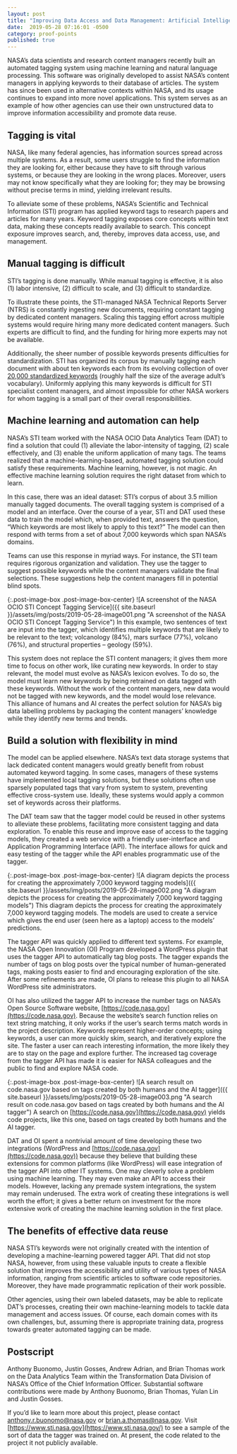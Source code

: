 ```yaml
---
layout: post
title: "Improving Data Access and Data Management: Artificial Intelligence-Generated Metadata Tags at NASA"
date:  2019-05-28 07:16:01 -0500
category: proof-points
published: true
---
```


NASA’s data scientists and research content managers recently built an automated tagging system using machine learning and natural language processing. This software was originally developed to assist NASA’s content managers in applying keywords to their database of articles. The system has since been used in alternative contexts within NASA, and its usage continues to expand into more novel applications.  This system serves as an example of  how other agencies can use their own unstructured data to improve information accessibility and promote data reuse. 

## Tagging is vital

NASA, like many federal agencies, has information sources spread across multiple systems. As a result, some users struggle to find the information they are looking for, either because they have to sift through various systems, or because they are looking in the wrong places. Moreover, users may not know specifically what they are looking for; they may be browsing without precise terms in mind, yielding irrelevant results.

To alleviate some of these problems, NASA’s Scientific and Technical Information (STI) program has applied keyword tags to research papers and articles for many years. Keyword tagging exposes core concepts within text data, making these concepts readily available to search. This concept exposure improves search, and, thereby, improves data access, use, and management.


## Manual tagging is difficult

STI’s tagging is done manually. While manual tagging is effective, it is also (1) labor intensive, (2) difficult to scale, and (3) difficult to standardize. 

To illustrate these points, the STI-managed NASA Technical Reports Server (NTRS) is constantly ingesting new documents, requiring constant tagging by dedicated content managers. Scaling this tagging effort across multiple systems would require hiring many more dedicated content managers. Such experts are difficult to find, and the funding for hiring more experts may not be available.

Additionally, the sheer number of possible keywords presents difficulties for standardization. STI has organized its corpus by manually tagging each document with about ten keywords each from its evolving collection of over [20,000 standardized keywords](https://www.sti.nasa.gov/nasa-thesaurus/) (roughly half the size of the average adult’s vocabulary). Uniformly applying this many keywords is difficult for STI specialist content managers, and almost impossible for other NASA workers for whom tagging is a small part of their overall responsibilities.

## Machine learning and automation can help

NASA’s STI team worked with the NASA OCIO Data Analytics Team (DAT) to find a solution that could (1) alleviate the labor-intensity of tagging, (2) scale effectively, and (3) enable the uniform application of many tags. The teams realized that a machine-learning-based, automated tagging solution could satisfy these requirements. Machine learning, however, is not magic. An effective machine learning solution requires the right dataset from which to learn.

In this case, there was an ideal dataset: STI’s corpus of about 3.5 million manually tagged documents. The overall tagging system is comprised of a model and an interface. Over the course of a year, STI and DAT used these data to train the model which, when provided text, answers the question, “Which keywords are most likely to apply to this text?” The model can then respond with terms from a set of about 7,000 keywords which span NASA’s domains. 

Teams can use this response in myriad ways. For instance, the STI team requires rigorous organization and validation. They use the tagger to suggest possible keywords while the content managers validate the final selections. These suggestions help the content managers fill in potential blind spots.

{:.post-image-box .post-image-box-center}
![A screenshot of the NASA OCIO STI Concept Tagging Service]({{ site.baseurl }}/assets/img/posts/2019-05-28-image001.png "A screenshot of the NASA OCIO STI Concept Tagging Service") In this example, two sentences of text are input into the tagger, which identifies multiple keywords that are likely to be relevant to the text; volcanology (84%), mars surface (77%), volcano (76%), and structural properties – geology (59%).

This system does not replace the STI content managers; it gives them more time to focus on other work, like curating new keywords. In order to stay relevant, the model must evolve as NASA’s lexicon evolves. To do so, the model must learn new keywords by being retrained on data tagged with these keywords. Without the work of the content managers, new data would not be tagged with new keywords, and the model would lose relevance.  This alliance of humans and AI creates the perfect solution for NASA’s big data labelling problems by packaging the content managers’ knowledge while they identify new terms and trends. 

## Build a solution with flexibility in mind

The model can be applied elsewhere. NASA’s text data storage systems that lack dedicated content managers would greatly benefit from robust automated keyword tagging. In some cases, managers of these systems have implemented local tagging solutions, but these solutions often use sparsely populated tags that vary from system to system, preventing effective cross-system use. Ideally, these systems would apply a common set of keywords across their platforms. 

The DAT team saw that the tagger model could be reused in other systems to alleviate these problems, facilitating more consistent tagging and data exploration. To enable this reuse and improve ease of access to the tagging models, they created a web service with a friendly user-interface and Application Programming Interface (API). The interface allows for quick and easy testing of the tagger while the API enables programmatic use of the tagger.

{:.post-image-box .post-image-box-center}
![A diagram depicts the process for creating the approximately 7,000 keyword tagging models]({{ site.baseurl }}/assets/img/posts/2019-05-28-image002.png "A diagram depicts the process for creating the approximately 7,000 keyword tagging models") This diagram depicts the process for creating the approximately 7,000 keyword tagging models. The models are used to create a service which gives the end user (seen here as a laptop) access to the models’ predictions.

The tagger API was quickly applied to different text systems. For example, the NASA Open Innovation (OI) Program developed a WordPress plugin that uses the tagger API to automatically tag blog posts. The tagger expands the number of tags on blog posts over the typical number of human-generated tags, making posts easier to find and encouraging exploration of the site. After some refinements are made, OI plans to release this plugin to all NASA WordPress site administrators.

OI has also utilized the tagger API to increase the number tags on NASA’s Open Source Software website, [https://code.nasa.gov](https://code.nasa.gov).  Because the website’s search function relies on text string matching, it only works if the user’s search terms match words in the project description. Keywords represent higher-order concepts; using keywords, a user can more quickly skim, search, and iteratively explore the site. The faster a user can reach interesting information, the more likely they are to stay on the page and explore further. The increased tag coverage from the tagger API has made it is easier for NASA colleagues and the public to find and explore NASA code.

{:.post-image-box .post-image-box-center}
![A search result on code.nasa.gov based on tags created by both humans and the AI tagger]({{ site.baseurl }}/assets/img/posts/2019-05-28-image003.png "A search result on code.nasa.gov based on tags created by both humans and the AI tagger") A search on [https://code.nasa.gov](https://code.nasa.gov) yields code projects, like this one, based on tags created by both humans and the AI tagger.

DAT and OI spent a nontrivial amount of time developing these two integrations (WordPress and [https://code.nasa.gov](https://code.nasa.gov)) because they believe that building these extensions for common platforms (like WordPress) will ease integration of the tagger API into other IT systems. One may cleverly solve a problem using machine learning. They may even make an API to access their models. However, lacking any premade system integrations, the system may remain underused. The extra work of creating these integrations is well worth the effort; it gives a better return on investment for the more extensive work of creating the machine learning solution in the first place. 

## The benefits of effective data reuse

NASA STI’s keywords were not originally created with the intention of developing a machine-learning powered tagger API. That did not stop NASA, however, from using these valuable inputs to create a flexible solution that improves the accessibility and utility of various types of NASA information, ranging from scientific articles to software code repositories. Moreover, they have made programmatic replication of their work possible.

Other agencies, using their own labeled datasets, may be able to replicate DAT’s processes, creating their own machine-learning models to tackle data management and access issues. Of course, each domain comes with its own challenges, but, assuming there is appropriate training data, progress towards greater automated tagging can be made.

## Postscript

Anthony Buonomo, Justin Gosses, Andrew Adrian, and Brian Thomas work on the Data Analytics Team within the Transformation Data Division of NASA’s Office of the Chief Information Officer. Substantial software contributions were made by Anthony Buonomo, Brian Thomas, Yulan Lin and Justin Gosses.

If you’d like to learn more about this project, please contact [anthony.r.buonomo@nasa.gov](mailto:anthony.r.buonomo@nasa.gov) or [brian.a.thomas@nasa.gov](mailto:brian.a.thomas@nasa.gov). Visit [https://www.sti.nasa.gov](https://www.sti.nasa.gov/) to see a sample of the sort of data the tagger was trained on. At present, the code related to the project it not publicly available.
